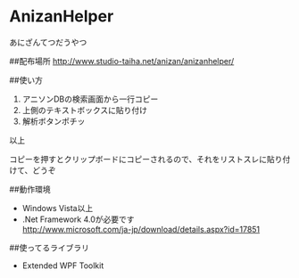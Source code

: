 AnizanHelper
============

あにざんてつだうやつ

##配布場所
http://www.studio-taiha.net/anizan/anizanhelper/

##使い方

1. アニソンDBの検索画面から一行コピー
1. 上側のテキストボックスに貼り付け
1. 解析ボタンポチッ

以上

コピーを押すとクリップボードにコピーされるので、それをリストスレに貼り付けて、どうぞ


##動作環境

* Windows Vista以上
* .Net Framework 4.0が必要です  
http://www.microsoft.com/ja-jp/download/details.aspx?id=17851 

##使ってるライブラリ
* Extended WPF Toolkit

